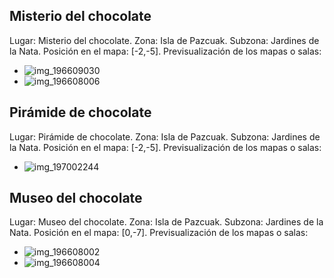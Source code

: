## Misterio del chocolate
Lugar: Misterio del chocolate.
Zona: Isla de Pazcuak.
Subzona: Jardines de la Nata.
Posición en el mapa: [-2,-5].
Previsualización de los mapas o salas:
- ![img_196609030](https://media.discordapp.net/attachments/1115311447145193482/1115345588834275369/196609030.jpg)
- ![img_196608006](https://media.discordapp.net/attachments/1115311447145193482/1115345582047903837/196608006.jpg)

## Pirámide de chocolate
Lugar: Pirámide de chocolate.
Zona: Isla de Pazcuak.
Subzona: Jardines de la Nata.
Posición en el mapa: [-2,-5].
Previsualización de los mapas o salas:
- ![img_197002244](https://media.discordapp.net/attachments/1115311447145193482/1115345657155289198/197002244.jpg)

## Museo del chocolate
Lugar: Museo del chocolate.
Zona: Isla de Pazcuak.
Subzona: Jardines de la Nata.
Posición en el mapa: [0,-7].
Previsualización de los mapas o salas:
- ![img_196608002](https://media.discordapp.net/attachments/1115311447145193482/1115345557486055444/196608002.jpg)
- ![img_196608004](https://media.discordapp.net/attachments/1115311447145193482/1115345560203956244/196608004.jpg)